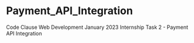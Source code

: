 # Payment_API_Integration
Code Clause Web Development January 2023 Internship Task 2 - Payment API Integration

